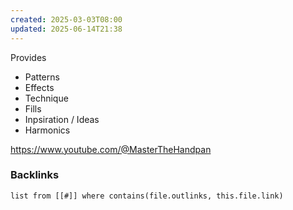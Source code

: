 ```yaml
---
created: 2025-03-03T08:00
updated: 2025-06-14T21:38
---
```

Provides 
- Patterns
- Effects
- Technique
- Fills
- Inpsiration / Ideas
- Harmonics

https://www.youtube.com/@MasterTheHandpan

### Backlinks
```dataview 
list from [[#]] where contains(file.outlinks, this.file.link)
```

